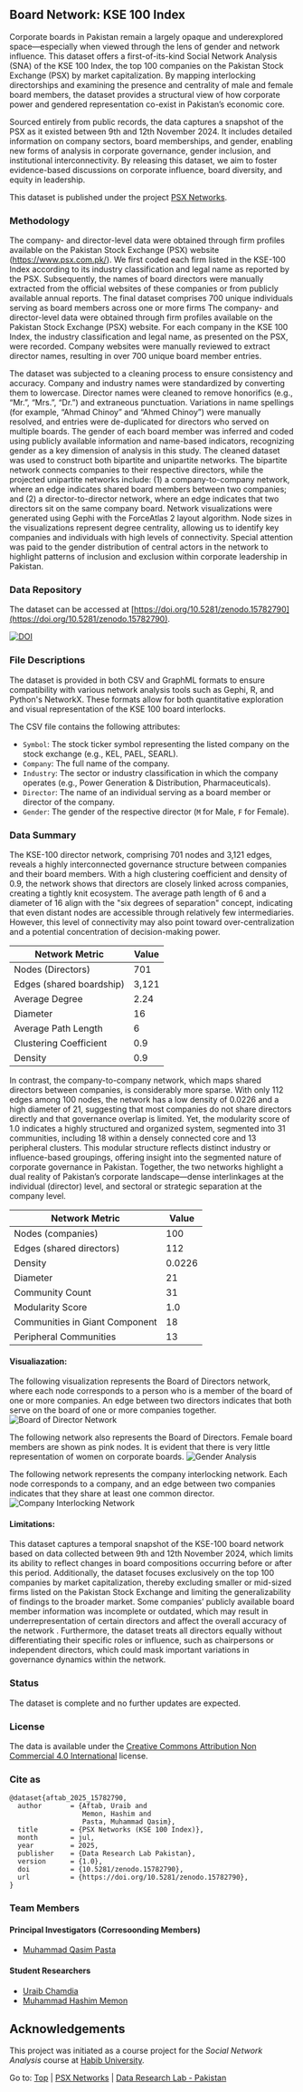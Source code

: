 ## Board Network: KSE 100 Index


Corporate boards in Pakistan remain a largely opaque and underexplored space—especially when viewed through the lens of gender and network influence. This dataset offers a first-of-its-kind Social Network Analysis (SNA) of the KSE 100 Index, the top 100 companies on the Pakistan Stock Exchange (PSX) by market capitalization. By mapping interlocking directorships and examining the presence and centrality of male and female board members, the dataset provides a structural view of how corporate power and gendered representation co-exist in Pakistan’s economic core.

Sourced entirely from public records, the data captures a snapshot of the PSX as it existed between 9th and 12th November 2024. It includes detailed information on company sectors, board memberships, and gender, enabling new forms of analysis in corporate governance, gender inclusion, and institutional interconnectivity. By releasing this dataset, we aim to foster evidence-based discussions on corporate influence, board diversity, and equity in leadership.

This dataset is published under the project [PSX Networks](../README.md).

### Methodology

The company- and director-level data were obtained through firm profiles available on the Pakistan Stock Exchange (PSX) website (https://www.psx.com.pk/). We first coded each firm listed in the KSE-100 Index according to its industry classification and legal name as reported by the PSX. Subsequently, the names of board directors were manually extracted from the official websites of these companies or from publicly available annual reports. The final dataset comprises 700 unique individuals serving as board members across one or more firms The company- and director-level data were obtained through firm profiles available on the Pakistan Stock Exchange (PSX) website. For each company in the KSE 100 Index, the industry classification and legal name, as presented on the PSX, were recorded. Company websites were manually reviewed to extract director names, resulting in over 700 unique board member entries.

The dataset was subjected to a cleaning process to ensure consistency and accuracy. Company and industry names were standardized by converting them to lowercase. Director names were cleaned to remove honorifics (e.g., “Mr.”, “Mrs.”, “Dr.”) and extraneous punctuation. Variations in name spellings (for example, “Ahmad Chinoy” and “Ahmed Chinoy”) were manually resolved, and entries were de-duplicated for directors who served on multiple boards. The gender of each board member was inferred and coded using publicly available information and name-based indicators, recognizing gender as a key dimension of analysis in this study.
The cleaned dataset was used to construct both bipartite and unipartite networks. The bipartite network connects companies to their respective directors, while the projected unipartite networks include: (1) a company-to-company network, where an edge indicates shared board members between two companies; and (2) a director-to-director network, where an edge indicates that two directors sit on the same company board. Network visualizations were generated using Gephi with the ForceAtlas 2 layout algorithm. Node sizes in the visualizations represent degree centrality, allowing us to identify key companies and individuals with high levels of connectivity. Special attention was paid to the gender distribution of central actors in the network to highlight patterns of inclusion and exclusion within corporate leadership in Pakistan.


### Data Repository

The dataset can be accessed at [https://doi.org/10.5281/zenodo.15782790](https://doi.org/10.5281/zenodo.15782790).

[![DOI](https://zenodo.org/badge/DOI/10.5281/zenodo.13766895.svg)](https://doi.org/10.5281/zenodo.15782790)

### File Descriptions

The dataset is provided in both CSV and GraphML formats to ensure compatibility with various network analysis tools such as Gephi, R, and Python's NetworkX. These formats allow for both quantitative exploration and visual representation of the KSE 100 board interlocks.

The CSV file contains the following attributes:
- ``Symbol``: The stock ticker symbol representing the listed company on the stock exchange (e.g., KEL, PAEL, SEARL).
- ``Company``: The full name of the company.
- ``Industry``: The sector or industry classification in which the company operates (e.g., Power Generation & Distribution, Pharmaceuticals).
- ``Director``: The name of an individual serving as a board member or director of the company.
- ``Gender``: The gender of the respective director (`M` for Male, `F` for Female).

### Data Summary

The KSE-100 director network, comprising 701 nodes and 3,121 edges, reveals a highly interconnected governance structure between companies and their board members. With a high clustering coefficient and density of 0.9, the network shows that directors are closely linked across companies, creating a tightly knit ecosystem. The average path length of 6 and a diameter of 16 align with the "six degrees of separation" concept, indicating that even distant nodes are accessible through relatively few intermediaries. However, this level of connectivity may also point toward over-centralization and a potential concentration of decision-making power.

| Network Metric           | Value  |
|--------------------------|--------|
| Nodes (Directors)        | 701    |
| Edges (shared boardship) | 3,121  |
| Average Degree           | 2.24   |
| Diameter                 | 16     |
| Average Path Length      | 6      |
| Clustering Coefficient   | 0.9    |
| Density                  | 0.9    |

In contrast, the company-to-company network, which maps shared directors between companies, is considerably more sparse. With only 112 edges among 100 nodes, the network has a low density of 0.0226 and a high diameter of 21, suggesting that most companies do not share directors directly and that governance overlap is limited. Yet, the modularity score of 1.0 indicates a highly structured and organized system, segmented into 31 communities, including 18 within a densely connected core and 13 peripheral clusters. This modular structure reflects distinct industry or influence-based groupings, offering insight into the segmented nature of corporate governance in Pakistan.
Together, the two networks highlight a dual reality of Pakistan’s corporate landscape—dense interlinkages at the individual (director) level, and sectoral or strategic separation at the company level.

| Network Metric              | Value  |
|-----------------------------|--------|
| Nodes (companies)           | 100    |
| Edges (shared directors)    | 112    |
| Density                     | 0.0226 |
| Diameter                    | 21     |
| Community Count             | 31     |
| Modularity Score            | 1.0    |
| Communities in Giant Component | 18  |
| Peripheral Communities      | 13     |

#### Visualiazation:
The following visualization represents the Board of Directors network, where each node corresponds to a person who is a member of the board of one or more companies. An edge between two directors indicates that both serve on the board of one or more companies together.
![Board of Director Network](images/bod.png)

The following network also represents the Board of Directors. Female board members are shown as pink nodes. It is evident that there is very little representation of women on corporate boards.
![Gender Analysis](images/gender.png)

The following network represents the company interlocking network. Each node corresponds to a company, and an edge between two companies indicates that they share at least one common director.
![Company Interlocking Network](images/comp.jpg)


#### Limitations:

This dataset captures a temporal snapshot of the KSE-100 board network based on data collected between 9th and 12th November 2024, which limits its ability to reflect changes in board compositions occurring before or after this period. Additionally, the dataset focuses exclusively on the top 100 companies by market capitalization, thereby excluding smaller or mid-sized firms listed on the Pakistan Stock Exchange and limiting the generalizability of findings to the broader market. Some companies’ publicly available board member information was incomplete or outdated, which may result in underrepresentation of certain directors and affect the overall accuracy of the network . Furthermore, the dataset treats all directors equally without differentiating their specific roles or influence, such as chairpersons or independent directors, which could mask important variations in governance dynamics within the network.


### Status

The dataset is complete and no further updates are expected.

### License

The data is available under the [Creative Commons Attribution Non Commercial 4.0 International](https://creativecommons.org/licenses/by-nc/4.0/legalcode) license.

### Cite as

````(bibtext)
@dataset{aftab_2025_15782790,
  author       = {Aftab, Uraib and
                  Memon, Hashim and
                  Pasta, Muhammad Qasim},
  title        = {PSX Networks (KSE 100 Index)},
  month        = jul,
  year         = 2025,
  publisher    = {Data Research Lab Pakistan},
  version      = {1.0},
  doi          = {10.5281/zenodo.15782790},
  url          = {https://doi.org/10.5281/zenodo.15782790},
}
````

### Team Members

#### Principal Investigators (Corresoonding Members)

- [Muhammad Qasim Pasta](https://habib.edu.pk/SSE/muhammad-qasim-pasta/)

#### Student Researchers

- [Uraib Chamdia](https://www.linkedin.com/in/uraib-chamdia-3943b1160/)
- [Muhammad Hashim Memon](https://www.linkedin.com/in/memonmuhammadhashim/)

## Acknowledgements

This project was initiated as a course project for the *Social Network Analysis* course at [Habib University](https://habib.edu.pk).

Go to: [Top](#board-network-kse-100-index) | [PSX Networks](../README.md) | [Data Research Lab - Pakistan](https://darlab-pakistan.github.io/)
